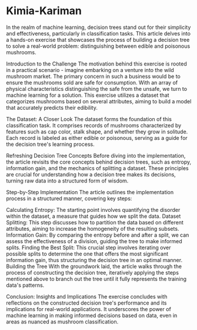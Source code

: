 # Kimia-Kariman
In the realm of machine learning, decision trees stand out for their simplicity and effectiveness, particularly in classification tasks. This article delves into a hands-on exercise that showcases the process of building a decision tree to solve a real-world problem: distinguishing between edible and poisonous mushrooms.

Introduction to the Challenge
The motivation behind this exercise is rooted in a practical scenario - imagine embarking on a venture into the wild mushroom market. The primary concern in such a business would be to ensure the mushrooms sold are safe for consumption. With an array of physical characteristics distinguishing the safe from the unsafe, we turn to machine learning for a solution. This exercise utilizes a dataset that categorizes mushrooms based on several attributes, aiming to build a model that accurately predicts their edibility.

The Dataset: A Closer Look
The dataset forms the foundation of this classification task. It comprises records of mushrooms characterized by features such as cap color, stalk shape, and whether they grow in solitude. Each record is labeled as either edible or poisonous, serving as a guide for the decision tree's learning process.

Refreshing Decision Tree Concepts
Before diving into the implementation, the article revisits the core concepts behind decision trees, such as entropy, information gain, and the mechanics of splitting a dataset. These principles are crucial for understanding how a decision tree makes its decisions, turning raw data into a structured form of wisdom.

Step-by-Step Implementation
The article outlines the implementation process in a structured manner, covering key steps:

Calculating Entropy: The starting point involves quantifying the disorder within the dataset, a measure that guides how we split the data.
Dataset Splitting: This step discusses how to partition the data based on different attributes, aiming to increase the homogeneity of the resulting subsets.
Information Gain: By comparing the entropy before and after a split, we can assess the effectiveness of a division, guiding the tree to make informed splits.
Finding the Best Split: This crucial step involves iterating over possible splits to determine the one that offers the most significant information gain, thus structuring the decision tree in an optimal manner.
Building the Tree
With the groundwork laid, the article walks through the process of constructing the decision tree, iteratively applying the steps mentioned above to branch out the tree until it fully represents the training data's patterns.

Conclusion: Insights and Implications
The exercise concludes with reflections on the constructed decision tree's performance and its implications for real-world applications. It underscores the power of machine learning in making informed decisions based on data, even in areas as nuanced as mushroom classification.
